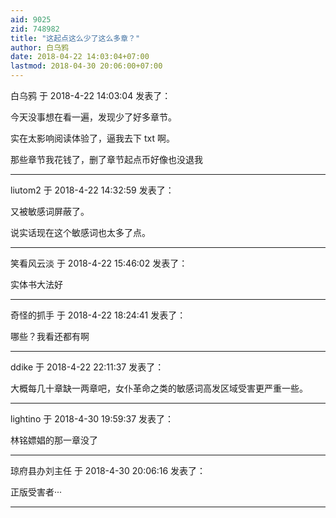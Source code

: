 ```yaml
---
aid: 9025
zid: 748982
title: "这起点这么少了这么多章？"
author: 白乌鸦
date: 2018-04-22 14:03:04+07:00
lastmod: 2018-04-30 20:06:00+07:00
---
```


白乌鸦 于 2018-4-22 14:03:04 发表了：

今天没事想在看一遍，发现少了好多章节。

实在太影响阅读体验了，逼我去下 txt 啊。

那些章节我花钱了，删了章节起点币好像也没退我

---

liutom2 于 2018-4-22 14:32:59 发表了：

又被敏感词屏蔽了。

说实话现在这个敏感词也太多了点。

---

笑看风云淡 于 2018-4-22 15:46:02 发表了：

实体书大法好

---

奇怪的抓手 于 2018-4-22 18:24:41 发表了：

哪些？我看还都有啊

---

ddike 于 2018-4-22 22:11:37 发表了：

大概每几十章缺一两章吧，女仆革命之类的敏感词高发区域受害更严重一些。

---

lightino 于 2018-4-30 19:59:37 发表了：

林铭嫖娼的那一章没了

---

琼府县办刘主任 于 2018-4-30 20:06:16 发表了：

正版受害者···

---
